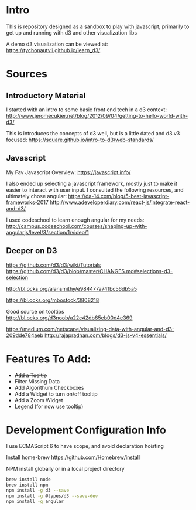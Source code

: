 # Intro
This is repository designed as a sandbox to play with javascript, 
primarily to get up and running with d3 and other visualization libs

A demo d3 visualization can be viewed at:
https://tychonautvii.github.io/learn_d3/

# Sources
 ## Introductory Material
I started with an intro to some basic front end tech in a d3 context:
http://www.jeromecukier.net/blog/2012/09/04/getting-to-hello-world-with-d3/

This is introduces the concepts of d3 well, but is a little dated and d3 v3 focused: 
https://square.github.io/intro-to-d3/web-standards/

## Javascript
My Fav Javascript Overview: https://javascript.info/

I also ended up selecting a javascript framework, mostly just to make it easier to interact with user input. 
I consulted the following resources, and ultimately chose angular:
https://da-14.com/blog/5-best-javascript-frameworks-2017
http://www.adeveloperdiary.com/react-js/integrate-react-and-d3/

I used codeschool to learn enough angular for my needs:
http://campus.codeschool.com/courses/shaping-up-with-angularjs/level/3/section/1/video/1


## Deeper on D3 
https://github.com/d3/d3/wiki/Tutorials
https://github.com/d3/d3/blob/master/CHANGES.md#selections-d3-selection



http://bl.ocks.org/alansmithy/e984477a741bc56db5a5

https://bl.ocks.org/mbostock/3808218

Good source on tooltips
http://bl.ocks.org/d3noob/a22c42db65eb00d4e369

https://medium.com/netscape/visualizing-data-with-angular-and-d3-209dde784aeb
http://rajapradhan.com/blogs/d3-js-v4-essentials/


# Features To Add:
* ~~Add a Tooltip~~
* Filter Missing Data
* Add Algorithum Checkboxes
* Add a Widget to turn on/off tooltip
* Add a Zoom Widget
* Legend (for now use tooltip)

# Development Configuration Info

I use ECMAScript 6 to have scope, and avoid declaration hoisting

Install home-brew 
https://github.com/Homebrew/install

NPM install globally or in a local project directory
```bash
brew install node
brew install npm
npm install -g d3 --save
npm install -g @types/d3 --save-dev
npm install -g angular
```

